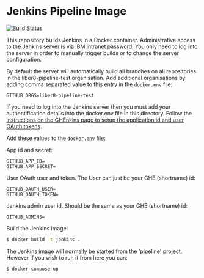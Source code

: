 # Jenkins Pipeline Image
[![Build Status](https://travis.ibm.com/liber8/images-jenkins.svg?token=SLEenfULapEFS7qrDAxj&branch=master)](https://travis.ibm.com/liber8/images-jenkins)

This repository builds Jenkins in a Docker container. Administrative access to the Jenkins server is via IBM intranet password. You only need to log into the server in order to manually trigger builds or to change the server configuration. 

By default the server will automatically build all branches on all repositories in the liber8-pipeline-test organisation. Add additional organisations by adding comma separated value to this entry in the `docker.env` file:

```
GITHUB_ORGS=liber8-pipeline-test
```

If you need to log into the Jenkins server then you must add your authentification details into the docker.env file in this directory. Follow the [instructions on the GHEnkins page to setup the application id and user OAuth tokens](https://github.ibm.com/tron/ghenkins-docker#user-content-getting-the-application-id).

  Add these values to the `docker.env` file:

  App id and secret:
  ```
  GITHUB_APP_ID=
  GITHUB_APP_SECRET=
  ```

  User OAuth user and token. The User can just be your GHE (shortname) id:
  ```
  GITHUB_OAUTH_USER=
  GITHUB_OAUTH_TOKEN=
  ```

  Jenkins admin user id. Should be the same as your GHE (shortname) id:
  ```
  GITHUB_ADMINS=
  ```

Build the Jenkins image:
``` sh
$ docker build -t jenkins .
```

The Jenkins image will normally be started from the 'pipeline' project. However if you wish to run it from here you can:
``` sh
$ docker-compose up
```
